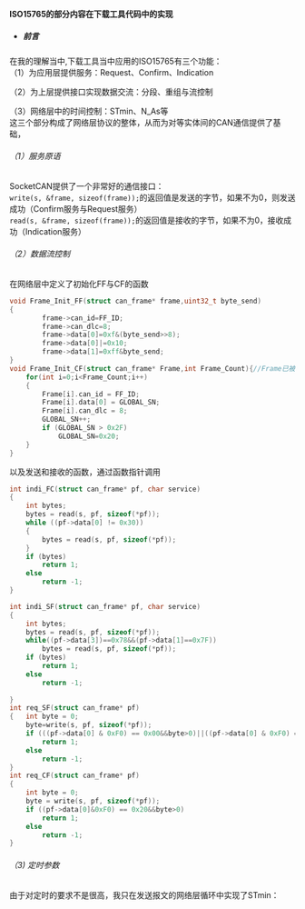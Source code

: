 #### ISO15765的部分内容在下载工具代码中的实现

* ##### 前言

在我的理解当中,下载工具当中应用的ISO15765有三个功能：  
（1）为应用层提供服务：Request、Confirm、Indication

（2）为上层提供接口实现数据交流：分段、重组与流控制

（3）网络层中的时间控制：STmin、N\_As等  
这三个部分构成了网络层协议的整体，从而为对等实体间的CAN通信提供了基础，

###### （1）服务原语

SocketCAN提供了一个非常好的通信接口：  
`write(s, &frame, sizeof(frame));`的返回值是发送的字节，如果不为0，则发送成功（Confirm服务与Request服务）  
`read(s, &frame, sizeof(frame));`的返回值是接收的字节，如果不为0，接收成功（Indication服务）

###### （2）数据流控制

在网络层中定义了初始化FF与CF的函数

```c
void Frame_Init_FF(struct can_frame* frame,uint32_t byte_send)
{
        frame->can_id=FF_ID;
        frame->can_dlc=8;
        frame->data[0]=0xf&(byte_send>>8);
        frame->data[0]|=0x10;
        frame->data[1]=0xff&byte_send;
}
void Frame_Init_CF(struct can_frame* Frame,int Frame_Count){//Frame已被分配内存
    for(int i=0;i<Frame_Count;i++)
    {
        Frame[i].can_id = FF_ID;
        Frame[i].data[0] = GLOBAL_SN;
        Frame[i].can_dlc = 8;
        GLOBAL_SN++;
        if (GLOBAL_SN > 0x2F)
            GLOBAL_SN=0x20;
    }
}
```
以及发送和接收的函数，通过函数指针调用
```c
int indi_FC(struct can_frame* pf, char service)
{	
	int bytes;
	bytes = read(s, pf, sizeof(*pf));
	while ((pf->data[0] != 0x30))
	{
		bytes = read(s, pf, sizeof(*pf)); 
	}
	if (bytes)
		return 1;
	else
		return -1;
}

int indi_SF(struct can_frame* pf, char service)
{
	int bytes;
	bytes = read(s, pf, sizeof(*pf));
	while((pf->data[3])==0x78&&(pf->data[1]==0x7F))
		bytes = read(s, pf, sizeof(*pf));
	if (bytes)
		return 1;
	else 
		return -1;
		
}
int req_SF(struct can_frame* pf)
{	int byte = 0;
	byte=write(s, pf, sizeof(*pf));
	if (((pf->data[0] & 0xF0) == 0x00&&byte>0)||((pf->data[0] & 0xF0) == 0x10&&byte>0))
		return 1;
	else 
		return -1;
}	
int req_CF(struct can_frame* pf)
{
	int byte = 0;
	byte = write(s, pf, sizeof(*pf));
	if ((pf->data[0]&0xF0) == 0x20&&byte>0)
		return 1;
	else 
		return -1;
}
```
###### （3) 定时参数
由于对定时的要求不是很高，我只在发送报文的网络层循环中实现了STmin：





